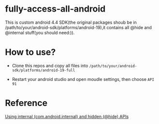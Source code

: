 # fully-access-all-android
This is custom android 4.4 SDK(the original packages shoub be in /path/to/your/android-sdk/platforms/android-19),it contains all @hide and @internal stuff(you should need:)).

# How to use?

+ Clone this repos and copy all files into `/path/to/your/android-sdk/platforms/android-19-full`

+ Restart your android studio and open moudle settings, then choose `API 91`


# Reference

[Using internal (com.android.internal) and hidden (@hide) APIs ](https://devmaze.wordpress.com/2011/01/18/using-com-android-internal-part-1-introduction/)
